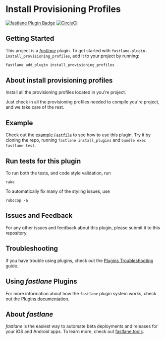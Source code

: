 # Install Provisioning Profiles

[![fastlane Plugin Badge](https://rawcdn.githack.com/fastlane/fastlane/master/fastlane/assets/plugin-badge.svg)](https://rubygems.org/gems/fastlane-plugin-install_provisioning_profiles)
[![CircleCI](https://circleci.com/gh/dgyesbreghs/install_provisioning_profiles.svg?style=shield)](https://circleci.com/gh/dgyesbreghs/install_provisioning_profiles)

## Getting Started

This project is a [_fastlane_](https://github.com/fastlane/fastlane) plugin. To get started with `fastlane-plugin-install_provisioning_profiles`, add it to your project by running:

```bash
fastlane add_plugin install_provisioning_profiles
```

## About install provisioning profiles

Install all the provisioning profiles located in you're project.

Just check in all the provisioning profiles needed to compile you're project, and we take care of the rest.

## Example

Check out the [example `Fastfile`](fastlane/Fastfile) to see how to use this plugin. Try it by cloning the repo, running `fastlane install_plugins` and `bundle exec fastlane test`.

## Run tests for this plugin

To run both the tests, and code style validation, run

```
rake
```

To automatically fix many of the styling issues, use
```
rubocop -a
```

## Issues and Feedback

For any other issues and feedback about this plugin, please submit it to this repository.

## Troubleshooting

If you have trouble using plugins, check out the [Plugins Troubleshooting](https://docs.fastlane.tools/plugins/plugins-troubleshooting/) guide.

## Using _fastlane_ Plugins

For more information about how the `fastlane` plugin system works, check out the [Plugins documentation](https://docs.fastlane.tools/plugins/create-plugin/).

## About _fastlane_

_fastlane_ is the easiest way to automate beta deployments and releases for your iOS and Android apps. To learn more, check out [fastlane.tools](https://fastlane.tools).
